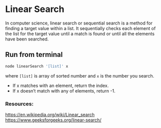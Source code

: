 # Linear Search
In computer science, linear search or sequential search is a method for finding a target value within a list. It sequentially checks each element of the list for the target value until a match is found or until all the elements have been searched.

## Run from terminal
```sh
node linearSearch '[list]' x
```
where `[list]` is array of sorted number and `x` is the number you search.
* If x matches with an element, return the index.
* If x doesn’t match with any of elements, return -1.

### Resources:
https://en.wikipedia.org/wiki/Linear_search
https://www.geeksforgeeks.org/linear-search/
